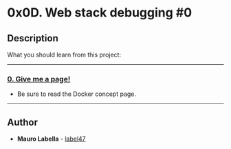 # 0x0D. Web stack debugging #0

## Description

What you should learn from this project:

---

### [0. Give me a page!](./0-give_me_a_page)

- Be sure to read the Docker concept page.

---

## Author

- **Mauro Labella** - [label47](https://github.com/maurolabella/)
